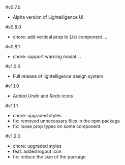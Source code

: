 #v0.7.0
- Alpha version of Lightelligence UI.

#v0.8.0
- chore: add vertical prop to List component …

#v0.8.1
- chore: support warning modal …

#v1.0.0
- Full release of lightelligence design system

#v1.1.0
- Added *Undo* and *Redo* icons

#v1.1.1
- chore: upgraded styles
- fix: removed unnecessary files in the npm package
- fix: loose prop types on some component

#v1.2.0
- chore: upgraded styles
- feat: added logout icon
- fix: reduce the size of the package

